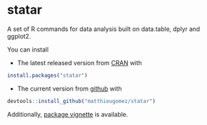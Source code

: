 statar
======

A set of R commands for data analysis built on data.table, dplyr and ggplot2.

You can install 
- The latest released version from [CRAN](http://cran.r-project.org/web/packages/statar/index.html) with
````R
install.packages("statar")
````
-  The current version from [github](https://github.com/matthieugomez/statar) with  
````R
devtools::install_github("matthieugomez/statar")
````


Additionally, [package vignette](vignettes/main.Rmd) is available.

